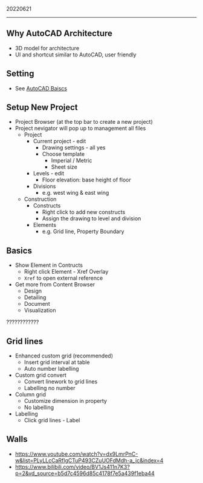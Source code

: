 ﻿20220621

---

## Why AutoCAD Architecture

- 3D model for architecture
- UI and shortcut similar to AutoCAD, user friendly

## Setting

- See [AutoCAD Baiscs](https://zoe-gif.github.io/2022/06/20/Tools/2D%20software/AutoCAD%20basics/)

## Setup New Project

- Project Browser (at the top bar to create a new project)
- Project nevigator will pop up to management all files
	- Project
		- Current project - edit
			- Drawing settings - all yes
			- Choose template
				- Imperial / Metric
				- Sheet size
		- Levels - edit
			- Floor elevation: base height of floor
		- Divisions
			- e.g. west wing & east wing
	- Construction
		- Constructs
			- Right click to add new constructs
			- Assign the drawing to level and division
		- Elements
			- e.g. Grid line, Property Boundary

## Basics

- Show Element in Contructs
	- Right click Element - Xref Overlay
	- `Xref` to open external reference
- Get more from Content Browser
	- Design
	- Detailing
	- Document
	- Visualization

????????????

## Grid lines

- Enhanced custom grid (recommended)
	- Insert grid interval at table
	- Auto number labelling
- Custom grid convert
	- Convert linework to grid lines
	- Labelling no number
- Column grid
	- Customize dimension in property
	- No labelling
- Labelling
	- Click grid lines - Label

## Walls





- https://www.youtube.com/watch?v=dx9LmrPnC-w&list=PLyLLcCaRflgCTuP493CZuUOFdMdh-a_jc&index=4
- https://www.bilibili.com/video/BV1Js411n7K3?p=2&vd_source=b5d7c4596d85c4178f7e5a439f1eba44


